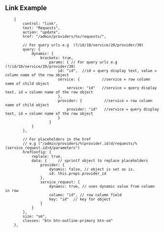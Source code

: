 ## Link Example
        {
            control: "link",
            text: "Requests",
            action: "update",
            href: "/admin/providers/%s/requests/",
            
            // For query urls e.g  (?/id/10/service/20/provider/30)
            query: {
                dynamic: {
                    brackets: true,
                        params: { // For query urls e.g (?/id/10/service/20/provider/30)
                            id: "id",  //id = query display text, value = column name of the row object
                            service: {          //service = row column name of child object
                                service: "id"   //service = query display text, id = column name of the row object
                            },
                            provider: {          //service = row column name of child object
                                provider: "id"   //service = query display text, id = column name of the row object
                            }
                        }
                }
            },
            
            // For placeholders in the href
            // e.g ("/admin/providers/%(provider.id)d/requests/%(service_request.id)d/parameters")
            hrefConfig: {
                replace: true,
                data: {     // sprintf object to replace placeholders
                    provider: {
                        dynamic: false, // object is set as is.
                        id: this.props.provider_id
                    },
                    service_request: {
                        dynamic: true, // uses dynamic value from column in row
                        column: "id", // row column field
                        key: "id"  // key for object
                    }
                }
            },
            size: "sm",
            classes: "btn btn-outline-primary btn-sm"
        },